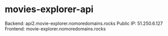 # movies-explorer-api

Backend: api2.movie-explorer.nomoredomains.rocks
Public IP: 51.250.6.127
Frontend: movie-explorer.nomoredomains.rocks 
